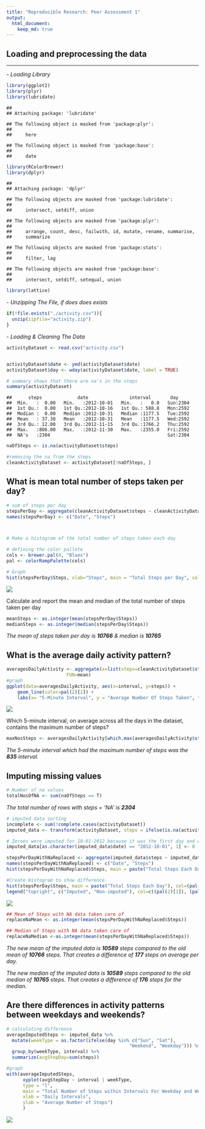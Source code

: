```yaml
---
title: "Reproducible Research: Peer Assessment 1"
output: 
  html_document:
    keep_md: true
---
```



## Loading and preprocessing the data
______________________________________________
*- Loading Library*


```r
library(ggplot2)
library(plyr)
library(lubridate)
```

```
## 
## Attaching package: 'lubridate'
```

```
## The following object is masked from 'package:plyr':
## 
##     here
```

```
## The following object is masked from 'package:base':
## 
##     date
```

```r
library(RColorBrewer)
library(dplyr)
```

```
## 
## Attaching package: 'dplyr'
```

```
## The following objects are masked from 'package:lubridate':
## 
##     intersect, setdiff, union
```

```
## The following objects are masked from 'package:plyr':
## 
##     arrange, count, desc, failwith, id, mutate, rename, summarise,
##     summarize
```

```
## The following objects are masked from 'package:stats':
## 
##     filter, lag
```

```
## The following objects are masked from 'package:base':
## 
##     intersect, setdiff, setequal, union
```

```r
library(lattice)
```

*- Unzipping The File, if does does exists*

```r
if(!file.exists("./activity.csv")){
  unzip(zipfile="activity.zip")
}
```

*- Loading & Cleaning The Data*

```r
activityDataset <- read.csv("activity.csv")


activityDataset$date <- ymd(activityDataset$date)
activityDataset$day <- wday(activityDataset$date, label = TRUE)

# summary shows that there are na's in the steps
summary(activityDataset)
```

```
##      steps             date               interval       day      
##  Min.   :  0.00   Min.   :2012-10-01   Min.   :   0.0   Sun:2304  
##  1st Qu.:  0.00   1st Qu.:2012-10-16   1st Qu.: 588.8   Mon:2592  
##  Median :  0.00   Median :2012-10-31   Median :1177.5   Tue:2592  
##  Mean   : 37.38   Mean   :2012-10-31   Mean   :1177.5   Wed:2592  
##  3rd Qu.: 12.00   3rd Qu.:2012-11-15   3rd Qu.:1766.2   Thu:2592  
##  Max.   :806.00   Max.   :2012-11-30   Max.   :2355.0   Fri:2592  
##  NA's   :2304                                           Sat:2304
```

```r
naOfSteps <- is.na(activityDataset$steps)

#removing the na from the steps
cleanActivityDataset <- activityDataset[!naOfSteps, ]
```

## What is mean total number of steps taken per day?

```r
# sum of steps per day
stepsPerDay <- aggregate(cleanActivityDataset$steps ~ cleanActivityDataset$date, FUN=sum)
names(stepsPerDay) <- c("Date", "Steps")



# Make a histogram of the total number of steps taken each day

# defining the color pallete
cols <- brewer.pal(4, "Blues")
pal <- colorRampPalette(cols)

# Graph
hist(stepsPerDay$Steps, xlab="Steps", main = "Total Steps per Day", col = rev(pal(4)))
```

![](PA1_template_files/figure-html/unnamed-chunk-4-1.png)<!-- -->

Calculate and report the mean and median of the total number of steps taken per day

```r
meanSteps <- as.integer(mean(stepsPerDay$Steps))
medianSteps <- as.integer(median(stepsPerDay$Steps))
```
<i>The mean of steps taken per day is <b>10766</b> & median is <b>10765</b></i>

## What is the average daily activity pattern?

```r
averagesDailyActivity <- aggregate(x=list(steps=cleanActivityDataset$steps), by=list(interval=cleanActivityDataset$interval),
                      FUN=mean)
#graph
ggplot(data=averagesDailyActivity, aes(x=interval, y=steps)) +
    geom_line(color=pal(2)[2]) +
    labs(x= "5-Minute Interval", y = "Average Number Of Steps Taken", title="Average Daily Activity Pattern")
```

![](PA1_template_files/figure-html/unnamed-chunk-6-1.png)<!-- -->

Which 5-minute interval, on average across all the days in the dataset, contains the maximum number of steps?

```r
maxNosSteps <- averagesDailyActivity[which.max(averagesDailyActivity$steps),]$interval
```
<i>The 5-minute interval which had the maximum number of steps was the <b>835</b> interval.</i> 


## Imputing missing values


```r
# Number of na values
totalNosOfNA <- sum(naOfSteps == T)
```
<i>The total number of rows with steps = ‘NA’ is <b>2304</b></i>


```r
# imputed data sorting
incomplete <- sum(!complete.cases(activityDataset))
imputed_data <- transform(activityDataset, steps = ifelse(is.na(activityDataset$steps), averagesDailyActivity$steps[match(activityDataset$interval, averagesDailyActivity$interval)], activityDataset$steps))

# Zeroes were imputed for 10-01-2012 because it was the first day and would have been over 9,000 steps higher than the following day, which had only 126 steps. NAs then were assumed to be zeros to fit the rising trend of the data.
imputed_data[as.character(imputed_data$date) == "2012-10-01", 1] <- 0

stepsPerDayWithNaReplaced <- aggregate(imputed_data$steps ~ imputed_data$date, FUN=sum)
names(stepsPerDayWithNaReplaced) <- c("Date", "Steps")
hist(stepsPerDayWithNaReplaced$Steps, main = paste("Total Steps Each Day"), col=(pal(2)[1]), xlab="Number of Steps")

#Create Histogram to show difference. 
hist(stepsPerDay$Steps, main = paste("Total Steps Each Day"), col=(pal(2)[2]), xlab="Number of Steps", add=T)
legend("topright", c("Imputed", "Non-imputed"), col=c((pal(2)[1]), (pal(2)[2])), lwd=10)
```

![](PA1_template_files/figure-html/unnamed-chunk-9-1.png)<!-- -->


```r
## Mean of Steps with NA data taken care of
replaceNaMean <- as.integer(mean(stepsPerDayWithNaReplaced$Steps))

## Median of Steps with NA data taken care of
replaceNaMedian <-as.integer(mean(stepsPerDayWithNaReplaced$Steps))
```
<i>
The new mean of the imputed data is <b>10589</b> steps compared to the old mean of <b>10766</b> steps. That creates a difference of <b>177</b> steps on average per day.

The new median of the imputed data is <b>10589</b> steps compared to the old median of <b>10765</b> steps. That creates a difference of <b>176</b> steps for the median.

</i>

## Are there differences in activity patterns between weekdays and weekends?

```r
# calculating difference 
averageImputedSteps <- imputed_data %>%
  mutate(weekType = as.factor(ifelse(day %in% c("Sun", "Sat"),
                                             "Weekend", "Weekday"))) %>%
  group_by(weekType, interval) %>%
  summarize(avgStepDay=sum(steps))

#graph
with(averageImputedSteps, 
      xyplot(avgStepDay ~ interval | weekType, 
      type = "l",      
      main = "Total Number of Steps within Intervals For Weekday and Weekend.",
      xlab = "Daily Intervals",
      ylab = "Average Number of Steps")
      )
```

![](PA1_template_files/figure-html/unnamed-chunk-11-1.png)<!-- -->
